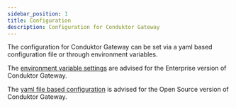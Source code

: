 ```yaml
---
sidebar_position: 1
title: Configuration
description: Configuration for Conduktor Gateway
---
```


The configuration for Conduktor Gateway can be set via a yaml based configuration file or through environment variables.

The [environment variable settings](./env-variables.md) are advised for the Enterprise version of Conduktor Gateway.

The [yaml file based configuration](./opensource-yaml-config.md) is advised for the Open Source version of Conduktor Gateway.
